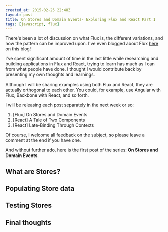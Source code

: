 ```yaml
---
created_at: 2015-02-25 22:48Z
layout: post
title: On Stores and Domain Events- Exploring Flux and React Part 1
tags: [javascript, flux]
---
```


There's been a lot of discussion on what Flux is, the different variations, and how the pattern can be improved upon.
I've even blogged about Flux [here](http://jaysoo.ca/2015/02/06/what-the-flux/) on this blog!

I've spent significant amount of time in the last little while researching and building applications in Flux and React, trying
to learn has much as I can from what people have done. I thought I would contribute back by presenting my own thoughts and
learnings.

Although I will be sharing examples using both Flux and React, they are actually orthogonal to each other. You could, for example, use Angular with Flux, Backbone with React, and so forth.

I will be releasing each post separately in the next week or so:

1. [Flux] On Stores and Domain Events
2. [React] A Tale of Two Components
3. [React] Late-Binding Through Contexts

Of course, I welcome all feedback on the subject, so please leave a comment at the end if you have one.

And without further ado, here is the first post of the series: **On Stores and Domain Events**.

## What are Stores?

## Populating Store data

## Testing Stores

## Final thoughts
